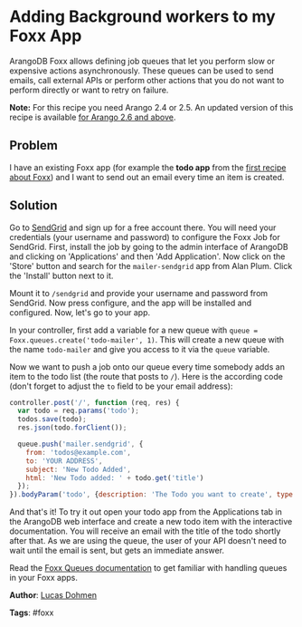 # Adding Background workers to my Foxx App

ArangoDB Foxx allows defining job queues that let you perform slow or expensive actions asynchronously. These queues can be used to send emails, call external APIs or perform other actions that you do not want to perform directly or want to retry on failure.

**Note:** For this recipe you need Arango 2.4 or 2.5. An updated version of this recipe is available [for Arango 2.6 and above](Queues.md).

## Problem

I have an existing Foxx app (for example the **todo app** from the [first recipe about Foxx](FirstSteps.md)) and I want to send out an email every time an item is created.

## Solution

Go to [SendGrid](https://sendgrid.com) and sign up for a free account there. You will need your credentials (your username and password) to configure the Foxx Job for SendGrid. First, install the job by going to the admin interface of ArangoDB and clicking on 'Applications' and then 'Add Application'. Now click on the 'Store' button and search for the `mailer-sendgrid` app from Alan Plum. Click the 'Install' button next to it.

Mount it to `/sendgrid` and provide your username and password from SendGrid. Now press configure, and the app will be installed and configured. Now, let's go to your app.

In your controller, first add a variable for a new queue with `queue = Foxx.queues.create('todo-mailer', 1)`. This will create a new queue with the name `todo-mailer` and give you access to it via the `queue` variable.

Now we want to push a job onto our queue every time somebody adds an item to the todo list (the route that posts to `/`). Here is the according code (don't forget to adjust the `to` field to be your email address):

```js
controller.post('/', function (req, res) {
  var todo = req.params('todo');
  todos.save(todo);
  res.json(todo.forClient());

  queue.push('mailer.sendgrid', {
    from: 'todos@example.com',
    to: 'YOUR ADDRESS',
    subject: 'New Todo Added',
    html: 'New Todo added: ' + todo.get('title')
  });
}).bodyParam('todo', {description: 'The Todo you want to create', type: Todo});
```

And that's it! To try it out open your todo app from the Applications tab in the ArangoDB web interface and create a new todo item with the interactive documentation. You will receive an email with the title of the todo shortly after that. As we are using the queue, the user of your API doesn't need to wait until the email is sent, but gets an immediate answer.

Read the [Foxx Queues documentation](https://docs.arangodb.com/2.8/Foxx/Develop/Queues.html) to get familiar with handling queues in your Foxx apps.

**Author**: [Lucas Dohmen](https://github.com/moonglum)

**Tags**: #foxx
